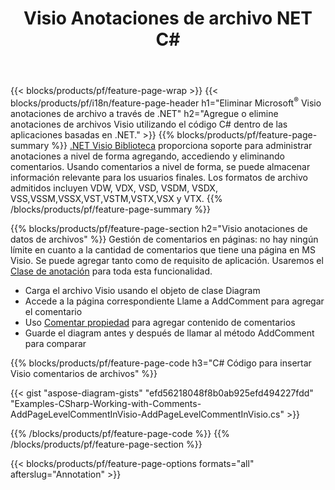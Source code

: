 ﻿---
title: Visio Anotaciones de archivo NET C#
url: /es/net/annotation/
description: Agregue o elimine la anotación de datos de Visio con solo unas pocas líneas de código C#.
---
{{< blocks/products/pf/feature-page-wrap >}}
{{< blocks/products/pf/i18n/feature-page-header h1="Eliminar Microsoft<sup>&reg;</sup> Visio anotaciones de archivo a través de .NET" h2="Agregue o elimine anotaciones de archivos Visio utilizando el código C# dentro de las aplicaciones basadas en .NET." >}}
{{% blocks/products/pf/feature-page-summary %}}
[.NET Visio Biblioteca](/diagram/net/) proporciona soporte para administrar anotaciones a nivel de forma agregando, accediendo y eliminando comentarios. Usando comentarios a nivel de forma, se puede almacenar información relevante para los usuarios finales. Los formatos de archivo admitidos incluyen VDW, VDX, VSD, VSDM, VSDX, VSS,VSSM,VSSX,VST,VSTM,VSTX,VSX y VTX.
{{% /blocks/products/pf/feature-page-summary %}}

{{% blocks/products/pf/feature-page-section h2="Visio anotaciones de datos de archivos" %}}
Gestión de comentarios en páginas: no hay ningún límite en cuanto a la cantidad de comentarios que tiene una página en MS Visio. Se puede agregar tanto como de requisito de aplicación. Usaremos el [Clase de anotación](https://apireference.aspose.com/diagram/net/aspose.diagram/annotation) para toda esta funcionalidad.

+ Carga el archivo Visio usando el objeto de clase Diagram
+ Accede a la página correspondiente 
Llame a AddComment para agregar el comentario
+ Uso [Comentar propiedad](https://apireference.aspose.com/diagram/net/aspose.diagram/annotation/properties/comment) para agregar contenido de comentarios 
+ Guarde el diagram antes y después de llamar al método AddComment para comparar

{{% blocks/products/pf/feature-page-code h3="C# Código para insertar Visio comentarios de archivos" %}}

{{< gist "aspose-diagram-gists" "efd56218048f8b0ab925efd494227fdd" "Examples-CSharp-Working-with-Comments-AddPageLevelCommentInVisio-AddPageLevelCommentInVisio.cs" >}}

{{% /blocks/products/pf/feature-page-code %}}
{{% /blocks/products/pf/feature-page-section %}}

{{< blocks/products/pf/feature-page-options formats="all" afterslug="Annotation" >}}